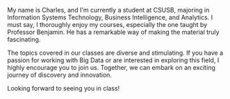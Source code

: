 My name is Charles, and I'm currently a student at CSUSB, majoring in Information Systems Technology, Business Intelligence, and Analytics. I must say, I thoroughly enjoy my courses, especially the one taught by Professor Benjamin. He has a remarkable way of making the material truly fascinating.

The topics covered in our classes are diverse and stimulating. If you have a passion for working with Big Data or are interested in exploring this field, I highly encourage you to join us. Together, we can embark on an exciting journey of discovery and innovation.

Looking forward to seeing you in class!
